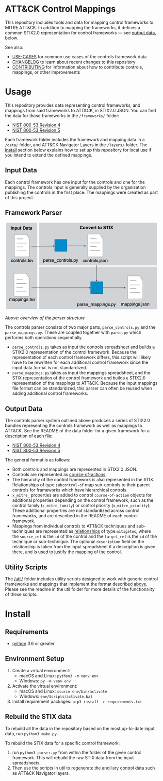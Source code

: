# ATT&CK Control Mappings
This repository includes tools and data for mapping control frameworks to MITRE ATT&amp;CK. In addition to mapping the frameworks, it defines a common STIX2.0 representation for control frameworks &mdash; see [output data](#output-data), below.

See also:
- [USE-CASES](USE-CASES.md) for common use cases of the controls framework data
- [CHANGELOG](CHANGELOG.md) to learn about recent changes to this repository
- [CONTRIBUTING](CONTRIBUTING.md) for information about how to contribute controls, mappings, or other improvements

# Usage

This repository provides data representing control frameworks, and mappings from said frameworks to ATT&CK, in STIX2.0 JSON. You can find the data for those frameworks in the `/frameworks/` folder:
- [NIST 800-53 Revision 4](frameworks/nist800-53-r4/)
- [NIST 800-53 Revision 5](frameworks/nist800-53-r5/)

Each framework folder includes the framework and mapping data in a `/data/` folder, and ATT&CK Navigator Layers in the `/layers/` folder. The [install](#install) section below explains how to set up this repository for local use if you intend to extend the defined mappings.


## Input Data
Each control framework has one input for the controls and one for the mappings. The controls input is generally supplied by the organization publishing the controls in the first place. The mappings were created as part of this project. 

## Framework Parser

<img src="docs/parser_overview.png" width="720px">

*Above: overview of the parser structure*

The controls parser consists of two major parts, `parse_controls.py` and the `parse_mappings.py`. These are coupled together with `parse.py` which performs both operations sequentially. 
- `parse_controls.py` takes as input the controls spreadsheet and builds a STIX2.0 representation of the control framework. Because the representation of each control framework differs, this script will likely have to be rewritten for each additional control framework since the input data format is not standardized.
- `parse_mappings.py` takes as input the mappings spreadsheet, and the STIX representation of the control framework and builds a STIX2.0 representation of the mappings to ATT&CK. Because the input mappings file format can be standardized, this parser can often be reused when adding additional control frameworks.

## Output Data

The controls parser system outlined above produces a series of STIX2.0 bundles representing the controls framework as well as mappings to ATT&CK. See the README of the data folder for a given framework for a description of each file:
- [NIST 800-53 Revision 4](frameworks/nist800-53-r4/data/)
- [NIST 800-53 Revision 5](frameworks/nist800-53-r5/data/)

The general format is as follows:
- Both controls and mappings are represented in STIX2.0 JSON.
- Controls are represented as [course-of-actions](https://docs.oasis-open.org/cti/stix/v2.0/csprd01/part2-stix-objects/stix-v2.0-csprd01-part2-stix-objects.html#_Toc476230929).
- The hierarchy of the control framework is also represented in the STIX. Relationships of type `subcontrol-of` map sub-controls to their parent controls for frameworks which have hierarchical controls. 
- `x_mitre_` properties are added to control `course-of-action` objects for additional properties depending on the control framework, such as the control family (`x_mitre_family`) or control priority (`x_mitre_priority`). These additional properties are not standardized across control frameworks, and are described in the README of each control framework.
- Mappings from individual controls to ATT&CK techniques and sub-techniques are represented as [relationships](https://docs.oasis-open.org/cti/stix/v2.0/csprd01/part2-stix-objects/stix-v2.0-csprd01-part2-stix-objects.html#_Toc476230970) of type `mitigates`, where the `source_ref` is the `id` of the control and the `target_ref` is the `id` of the technique or sub-technique. The optional `description` field on the relationship is taken from the input spreadsheet if a description is given there, and is used to justify the mapping of the control.

## Utility Scripts

The [/util/](util/) folder includes utility scripts designed to work with generic control frameworks and mappings that implement the format described [above](#output-data). Please see the readme in the util folder for more details of the functionality of these scripts.

# Install
## Requirements

- [python](https://www.python.org/) 3.6 or greater

## Environment Setup

1. Create a virtual environment: 
    - macOS and Linux: `python3 -m venv env`
    - Windows: `py -m venv env`
2. Activate the virtual environment: 
    - macOS and Linux: `source env/bin/activate`
    - Windows: `env/Scripts/activate.bat`
3. Install requirement packages: `pip3 install -r requirements.txt`

## Rebuild the STIX data

To rebuild all the data in the repository based on the most up-to-date input data, run `python3 make.py`.

To rebuild the STIX data for a specific control framework:
1. run `python3 parser.py` from within the folder of the given control framework. This will rebuild the raw STIX data from the input spreadsheets.
2. Then use the scripts in [util](util/) to regenerate the ancillary control data such as ATT&CK Navigator layers.
